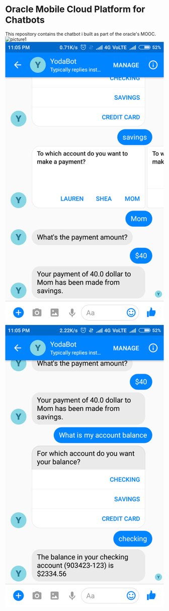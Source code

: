 # Oracle Mobile Cloud Platform for Chatbots

This repository contains the chatbot i built as part of the oracle's MOOC.
![picture1](/images/1.png)
![picture1](Images/2.png)
![picture1](Images/3.png)